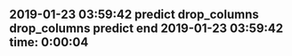 2019-01-23 03:59:42
predict
drop_columns
drop_columns
predict end
2019-01-23 03:59:42
time: 0:00:04
----------------------------------------------------
